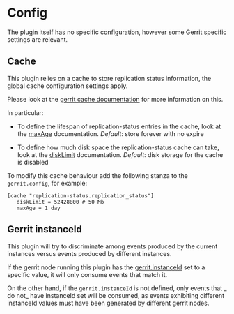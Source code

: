 # Config

The plugin itself has no specific configuration, however some Gerrit specific
settings are relevant.

## Cache

This plugin relies on a cache to store replication status information, the
global cache configuration settings apply.

Please look at
the [gerrit cache documentation](https://gerrit-review.googlesource.com/Documentation/config-gerrit.html#cache)
for more information on this.

In particular:

* To define the lifespan of replication-status entries in the cache, look at
  the [maxAge](https://gerrit-review.googlesource.com/Documentation/config-gerrit.html#cache.name.maxAge)
  documentation. *Default*: store forever with no expire

* To define how much disk space the replication-status cache can take, look at
  the [diskLimit](https://gerrit-review.googlesource.com/Documentation/config-gerrit.html#cache.name.diskLimit)
  documentation. *Default*: disk storage for the cache is disabled

To modify this cache behaviour add the following stanza to the `gerrit.config`,
for example:

```
[cache "replication-status.replication_status"]
   diskLimit = 52428800 # 50 Mb
   maxAge = 1 day
```

## Gerrit instanceId

This plugin will try to discriminate among events produced by the current
instances versus events produced by different instances.

If the gerrit node running this plugin has
the [gerrit.instanceId]([gerrit.instanceId](https://gerrit-review.googlesource.com/Documentation/config-gerrit.html#gerrit.instanceId))
set to a specific value, it will only consume events that match it.

On the other hand, if the `gerrit.instanceId` is not defined, only events that _
do not_ have instanceId set will be consumed, as events exhibiting different
instanceId values must have been generated by different gerrit nodes.
